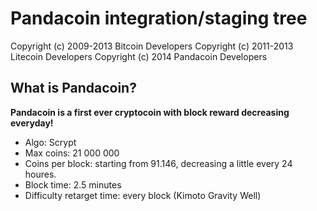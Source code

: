 Pandacoin integration/staging tree
================================

Copyright (c) 2009-2013 Bitcoin Developers
Copyright (c) 2011-2013 Litecoin Developers
Copyright (c) 2014 Pandacoin Developers

What is Pandacoin?
----------------
**Pandacoin is a first ever cryptocoin with block reward decreasing everyday!**
- Algo: Scrypt
- Max coins: 21 000 000
- Coins per block: starting from 91.146, decreasing a little every 24 houres. 
- Block time: 2.5 minutes
- Difficulty retarget time: every block (Kimoto Gravity Well)

